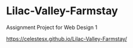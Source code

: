 # Lilac-Valley-Farmstay
Assignment Project for Web Design 1

https://celestesx.github.io/Lilac-Valley-Farmstay/
